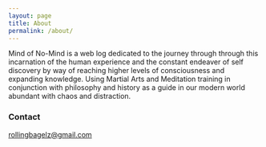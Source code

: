 ```yaml
---
layout: page
title: About
permalink: /about/
---
```


   Mind of No-Mind is a web log dedicated to the journey through through this incarnation of the human experience and the constant endeaver of self discovery by way of reaching higher levels of consciousness and expanding knowledge. Using Martial Arts and Meditation training in conjunction with philosophy and history as a guide in our modern world abundant with chaos and distraction. 


### Contact 

[rollingbagelz@gmail.com](mailto:rollingbagelz@gmail.com)
